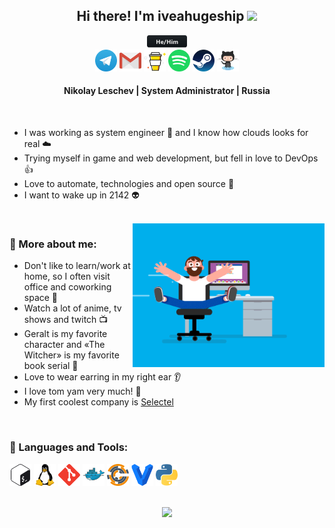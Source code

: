 <div align="center">
  <h2>Hi there! I'm iveahugeship <img src="https://media.giphy.com/media/hvRJCLFzcasrR4ia7z/giphy.gif" width="30px"></h2>
  <img src="./assets/svg/hehim.svg" height=20 />
</div>

<div align="center">
    <a href="https://t.me/iveahugeship"><img src="./assets/svg/telegram.svg" height=35 /></a>
    <a href="mailto:iveahugeship@gmail.com"><img src="./assets/svg/gmail.svg" height=35 /></a>
    <a href="https://www.buymeacoffee.com/iveahugeship"><img src="./assets/svg/buymeacoffee.svg" height=35 /></a>
    <a href="https://open.spotify.com/user/z6l6jifwogux6as8qefgk19hf"><img src="./assets/svg/spotify.svg" height=35 /></a>
    <a href="https://steamcommunity.com/id/iveahugeship"><img src="./assets/svg/steam.svg" height=35 /></a>
    <a href="https://github.com/iveahugeship"><img src="./assets/svg/github.svg" height=35 /></a>
	<!-- <a href="#"><img src="#" height=35 /></a> -->
</div>

<div align=center>
	<h4>Nikolay Leschev | System Administrator | Russia</h4>
</div>

<br>

- I was working as system engineer :rocket: and I know how clouds looks for real :cloud:
- Trying myself in game and web development, but fell in love to DevOps :thumbsup:
- Love to automate, technologies and open source :robot:
- I want to wake up in 2142 :alien:

<br>

<img align=right src="./assets/gif/coder.gif" height=230 />

### 🧐 More about me:

- Don't like to learn/work at home, so I often visit office and coworking space :office:
- Watch a lot of anime, tv shows and twitch :tv:
- Geralt is my favorite character and «The Witcher» is my favorite book serial :wolf:
- Love to wear earring in my right ear :ear:
- I love tom yam very much! :shallow_pan_of_food:
- My first coolest company is [Selectel](https://selectel.ru/)

<br>

### 🔨 Languages and Tools:

<a href="#"><img src="./assets/svg/bash.svg" height=35 /></a>  <a href="#"><img src="./assets/svg/linux.svg" height=35 /></a>   <a href="#"><img src="./assets/svg/git.svg" height=35 /></a>   <a href="#"><img src="./assets/svg/docker.svg" height=35 /></a>   <a href="#"><img src="./assets/svg/chef.svg" height=35 /></a>   <a href="#"><img src="./assets/svg/vagrant.svg" height=35 /></a>  <a href="#"><img src="./assets/svg/python.svg" height=35 /></a>

<br>

<div align=center>
    <a href="https://spotify-github-profile.vercel.app/api/view.svg?uid=z6l6jifwogux6as8qefgk19hf&redirect=true"><img src="https://spotify-github-profile.vercel.app/api/view.svg?uid=z6l6jifwogux6as8qefgk19hf&cover_image=true&theme=natemoo-re" height=100 /></a>
</div>

